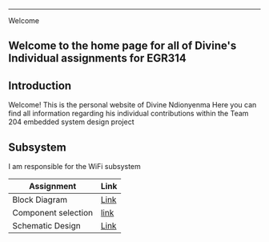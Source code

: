 ---
 Welcome

## Welcome to the home page for all of Divine's Individual assignments for EGR314 

## Introduction 

Welcome! This is the personal website of Divine Ndionyenma
Here you can find all information regarding his individual contributions within the Team 204 embedded system design project

## Subsystem

I am responsible for the WiFi subsystem

Assignment   | Link
-------|------------
Block Diagram | [Link](https://d-ndionye.github.io/Block%20Diagram/)
Component selection    | [link](https://d-ndionye.github.io/Component%20Selection/)
Schematic Design | [Link](https://d-ndionye.github.io/subfolder/Schematic%20Design/)

